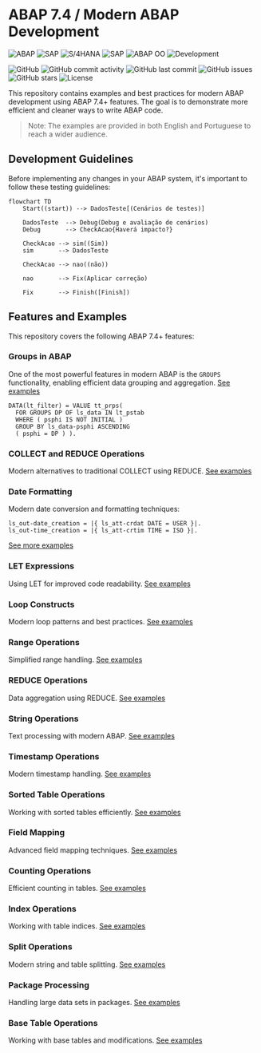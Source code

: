 # ABAP 7.4 / Modern ABAP Development #
![ABAP](https://img.shields.io/badge/ABAP-7.4-blue?style=flat&logo=sap)
![SAP](https://img.shields.io/badge/SAP-ECC%206.0-blue?style=flat&logo=sap)
![S/4HANA](https://img.shields.io/badge/S%2F4HANA-2023-blue?style=flat&logo=sap)
![SAP](https://img.shields.io/badge/SAP-On%20Premise-blue?style=flat&logo=sap)
![ABAP OO](https://img.shields.io/badge/ABAP-Object%20Oriented-orange?style=flat&logo=sap)
![Development](https://img.shields.io/badge/Development-ABAP-brightgreen?style=flat&logo=sap)

![GitHub](https://img.shields.io/badge/GitHub-Repository-black?style=flat&logo=github)
![GitHub commit activity](https://img.shields.io/github/commit-activity/m/edmilson-nascimento/abap-7.4?style=flat)
![GitHub last commit](https://img.shields.io/github/last-commit/edmilson-nascimento/abap-7.4?style=flat)
![GitHub issues](https://img.shields.io/github/issues/edmilson-nascimento/abap-7.4?style=flat)
![GitHub stars](https://img.shields.io/github/stars/edmilson-nascimento/abap-7.4?style=flat)
![License](https://img.shields.io/github/license/edmilson-nascimento/abap-7.4?style=flat)

This repository contains examples and best practices for modern ABAP development using ABAP 7.4+ features. The goal is to demonstrate more efficient and cleaner ways to write ABAP code.

> Note: The examples are provided in both English and Portuguese to reach a wider audience.

## Development Guidelines
Before implementing any changes in your ABAP system, it's important to follow these testing guidelines:

```mermaid
flowchart TD
    Start((start)) --> DadosTeste[(Cenários de testes)]
    
    DadosTeste  --> Debug(Debug e avaliação de cenários)
    Debug       --> CheckAcao{Haverá impacto?} 

    CheckAcao --> sim((Sim))
    sim       --> DadosTeste
    
    CheckAcao --> nao((não))
    
    nao       --> Fix(Aplicar correção)

    Fix       --> Finish([Finish])
```

## Features and Examples
This repository covers the following ABAP 7.4+ features:

### Groups in ABAP
One of the most powerful features in modern ABAP is the `GROUPS` functionality, enabling efficient data grouping and aggregation. [See examples](/files/01-groups.abap)

```abap
DATA(lt_filter) = VALUE tt_prps(
  FOR GROUPS DP OF ls_data IN lt_pstab
  WHERE ( psphi IS NOT INITIAL )
  GROUP BY ls_data-psphi ASCENDING
  ( psphi = DP ) ).
```

### COLLECT and REDUCE Operations
Modern alternatives to traditional COLLECT using REDUCE. [See examples](/files/02-collect.abap)

### Date Formatting
Modern date conversion and formatting techniques:
```abap
ls_out-date_creation = |{ ls_att-crdat DATE = USER }|.
ls_out-time_creation = |{ ls_att-crtim TIME = ISO }|.
```
[See more examples](/files/03-date.abap)

### LET Expressions 
Using LET for improved code readability. [See examples](/files/04-let.abap)

### Loop Constructs
Modern loop patterns and best practices. [See examples](/files/05-loop.abap)

### Range Operations
Simplified range handling. [See examples](/files/06-range.abap)

### REDUCE Operations
Data aggregation using REDUCE. [See examples](/files/07-reduce.abap)

### String Operations
Text processing with modern ABAP. [See examples](/files/08-reduce_string.abap)

### Timestamp Operations
Modern timestamp handling. [See examples](/files/09-timestamp.abap)

### Sorted Table Operations
Working with sorted tables efficiently. [See examples](/files/10-diff-sorted.abap)

### Field Mapping
Advanced field mapping techniques. [See examples](/files/11-mapping.abap)

### Counting Operations
Efficient counting in tables. [See examples](/files/12-count.abap)

### Index Operations
Working with table indices. [See examples](/files/13-index.abap)

### Split Operations
Modern string and table splitting. [See examples](/files/14-split.abap)

### Package Processing
Handling large data sets in packages. [See examples](/files/15-package.abap)

### Base Table Operations
Working with base tables and modifications. [See examples](/files/16-base.abap)
